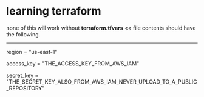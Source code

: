 # learning terraform 

none of this will work without 
<b>terraform.tfvars</b>             << file contents should have the following.

<hr>
region = "us-east-1"
<p>
access_key = "THE_ACCESS_KEY_FROM_AWS_IAM"
<p>
secret_key = "THE_SECRET_KEY_ALSO_FROM_AWS_IAM_NEVER_UPLOAD_TO_A_PUBLIC_REPOSITORY"
